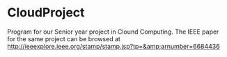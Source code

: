 # CloudProject
Program for our Senior year project in Clound Computing. 
The IEEE paper for the same project can be browsed at http://ieeexplore.ieee.org/stamp/stamp.jsp?tp=&amp;arnumber=6684436
